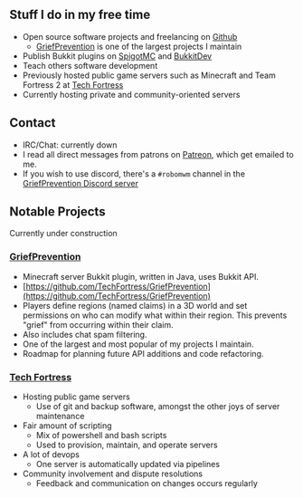 <head><base target="_blank"></head>

## Stuff I do in my free time

- Open source software projects and freelancing on [Github](https://github.com/RoboMWM)
    - [GriefPrevention](https://github.com/TechFortress/GriefPrevention) is one of the largest projects I maintain
- Publish Bukkit plugins on [SpigotMC](https://www.spigotmc.org/resources/authors/robomwm.19518/) and [BukkitDev](https://dev.bukkit.org/members/The_PC_Tech_Guy/projects)
- Teach others software development
- Previously hosted public game servers such as Minecraft and Team Fortress 2 at [Tech Fortress](http://techfortress.robomwm.com)
- Currently hosting private and community-oriented servers

## Contact

- IRC/Chat: currently down
- I read all direct messages from patrons on [Patreon](https://r.robomwm.com/patreon), which get emailed to me.
- If you wish to use discord, there's a `#robomwm` channel in the [GriefPrevention Discord server](https://r.griefprevention.com/dumcord)

## Notable Projects

Currently under construction

### [GriefPrevention](https://github.com/TechFortress/GriefPrevention)
- Minecraft server Bukkit plugin, written in Java, uses Bukkit API.
- [https://github.com/TechFortress/GriefPrevention](https://github.com/TechFortress/GriefPrevention)
- Players define regions (named claims) in a 3D world and set permissions on who can modify what within their region. This prevents "grief" from occurring within their claim.
- Also includes chat spam filtering.
- One of the largest and most popular of my projects I maintain.
- Roadmap for planning future API additions and code refactoring.

### [Tech Fortress](http://techfortress.robomwm.com)
- Hosting public game servers
  - Use of git and backup software, amongst the other joys of server maintenance
- Fair amount of scripting
  - Mix of powershell and bash scripts
  - Used to provision, maintain, and operate servers
- A lot of devops
  - One server is automatically updated via pipelines
- Community involvement and dispute resolutions
  - Feedback and communication on changes occurs regularly
